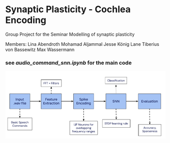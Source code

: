 # Synaptic Plasticity - Cochlea Encoding

Group Project for the Seminar Modelling of synaptic plasticity

Members:
Lina Abendroth
Mohamad Aljammal
Jesse König
Lane Tiberius von Bassewitz
Max Wassermann

### see *audio_command_snn.ipynb* for the main code 

![](images/pipeline.png)

